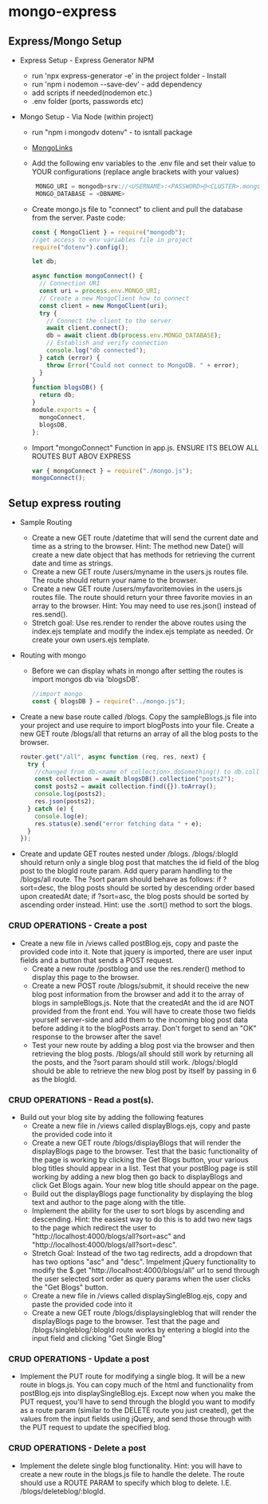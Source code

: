 # mongo-express

## Express/Mongo Setup

- Express Setup - Express Generator NPM

  - run 'npx express-generator -e' in the project folder - Install
  - run 'npm i nodemon --save-dev' - add dependency
  - add scripts if needed(nodemon etc.)
  - .env folder (ports, passwords etc)

- Mongo Setup - Via Node (within project)

  - run "npm i mongodv dotenv" - to isntall package
  - [MongoLinks](https://www.mongodb.com/docs/drivers/node/current/fundamentals/connection/)
  - Add the following env variables to the .env file and set their value to YOUR configurations (replace angle brackets with your values)
    ```js
     MONGO_URI = mongodb+srv://<USERNAME>:<PASSWORD>@<CLUSTER>.mongodb.net/?retryWrites=true&w=majority
     MONGO_DATABASE = <DBNAME>
    ```
  - Create mongo.js file to "connect" to client and pull the database from the server. Paste code:

    ```js
    const { MongoClient } = require("mongodb");
    //get access to env variables file in project
    require("dotenv").config();

    let db;

    async function mongoConnect() {
      // Connection URI
      const uri = process.env.MONGO_URI;
      // Create a new MongoClient how to connect
      const client = new MongoClient(uri);
      try {
        // Connect the client to the server
        await client.connect();
        db = await client.db(process.env.MONGO_DATABASE);
        // Establish and verify connection
        console.log("db connected");
      } catch (error) {
        throw Error("Could not connect to MongoDB. " + error);
      }
    }
    function blogsDB() {
      return db;
    }
    module.exports = {
      mongoConnect,
      blogsDB,
    };
    ```

  - Import "mongoConnect" Function in app.js. ENSURE ITS BELOW ALL ROUTES BUT ABOV EXPRESS
    ```js
    var { mongoConnect } = require("./mongo.js");
    mongoConnect();
    ```

## Setup express routing

- Sample Routing

  - Create a new GET route /datetime that will send the current date and time as a string to the browser. Hint: The method new Date() will create a new date object that has methods for retrieving the current date and time as strings.
  - Create a new GET route /users/myname in the users.js routes file. The route should return your name to the browser.
  - Create a new GET route /users/myfavoritemovies in the users.js routes file. The route should return your three favorite movies in an array to the browser. Hint: You may need to use res.json() instead of res.send().
  - Stretch goal: Use res.render to render the above routes using the index.ejs template and modify the index.ejs template as needed. Or create your own users.ejs template.

- Routing with mongo

  - Before we can display whats in mongo after setting the routes is import mongos db via 'blogsDB'.

    ```js
    //import mongo
    const { blogsDB } = require("../mongo.js");
    ```

* Create a new base route called /blogs. Copy the sampleBlogs.js file into your project and use require to import blogPosts into your file. Create a new GET route /blogs/all that returns an array of all the blog posts to the browser.

  ```js
  router.get("/all", async function (req, res, next) {
    try {
      //changed from db.<name of collection>.doSomething() to db.collection('<name of collection>')
      const collection = await blogsDB().collection("posts2");
      const posts2 = await collection.find({}).toArray();
      console.log(posts2);
      res.json(posts2);
    } catch (e) {
      console.log(e);
      res.status(e).send("error fetching data " + e);
    }
  });
  ```

* Create and update GET routes nested under /blogs. /blogs/:blogId should return only a single blog post that matches the id field of the blog post to the blogId route param. Add query param handling to the /blogs/all route. The ?sort param should behave as follows: if ?sort=desc, the blog posts should be sorted by descending order based upon createdAt date; if ?sort=asc, the blog posts should be sorted by ascending order instead. Hint: use the .sort() method to sort the blogs.

### CRUD OPERATIONS - Create a post

- Create a new file in /views called postBlog.ejs, copy and paste the provided code into it. Note that jquery is imported, there are user input fields and a button that sends a POST request.
  - Create a new route /postblog and use the res.render() method to display this page to the browser.
  - Create a new POST route /blogs/submit, it should receive the new blog post information from the browser and add it to the array of blogs in sampleBlogs.js. Note that the createdAt and the id are NOT provided from the front end. You will have to create those two fields yourself server-side and add them to the incoming blog post data before adding it to the blogPosts array. Don't forget to send an "OK" response to the browser after the save!
  - Test your new route by adding a blog post via the browser and then retrieving the blog posts. /blogs/all should still work by returning all the posts, and the ?sort param should still work. /blogs/:blogId should be able to retrieve the new blog post by itself by passing in 6 as the blogId.

### CRUD OPERATIONS - Read a post(s).

- Build out your blog site by adding the following features
  - Create a new file in /views called displayBlogs.ejs, copy and paste the provided code into it
  - Create a new GET route /blogs/displayBlogs that will render the displayBlogs page to the browser. Test that the basic functionality of the page is working by clicking the Get Blogs button, your various blog titles should appear in a list. Test that your postBlog page is still working by adding a new blog then go back to displayBlogs and click Get Blogs again. Your new blog title should appear on the page.
  - Build out the displayBlogs page functionality by displaying the blog text and author to the page along with the title.
  - Implement the ability for the user to sort blogs by ascending and descending. Hint: the easiest way to do this is to add two new <a> tags to the page which redirect the user to "http://localhost:4000/blogs/all?sort=asc" and "http://localhost:4000/blogs/all?sort=desc".
  - Stretch Goal: Instead of the two <a> tag redirects, add a dropdown that has two options "asc" and "desc". Impelment jQuery functionality to modify the $.get "http://localhost:4000/blogs/all" url to send through the user selected sort order as query params when the user clicks the "Get Blogs" button.
  - Create a new file in /views called displaySingleBlog.ejs, copy and paste the provided code into it
  - Create a new GET route /blogs/displaysingleblog that will render the displayBlogs page to the browser. Test that the page and /blogs/singleblog/:blogId route works by entering a blogId into the input field and clicking "Get Single Blog"

### CRUD OPERATIONS - Update a post

- Implement the PUT route for modifying a single blog. It will be a new route in blogs.js. You can copy much of the html and functionality from postBlog.ejs into displaySingleBlog.ejs. Except now when you make the PUT request, you'll have to send through the blogId you want to modify as a route param (similar to the DELETE route you just created), get the values from the input fields using jQuery, and send those through with the PUT request to update the specified blog.

### CRUD OPERATIONS - Delete a post

- Implement the delete single blog functionality. Hint: you will have to create a new route in the blogs.js file to handle the delete. The route should use a ROUTE PARAM to specify which blog to delete. I.E. /blogs/deleteblog/:blogId.
